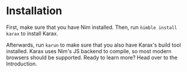 # Installation

First, make sure that you have Nim installed.
Then, run `ǹimble install karax` to install Karax.

Afterwards, run `karun` to make sure that you also have Karax's build tool installed.
Karax uses Nim's JS backend to compile, so most modern browsers should be supported. 
Ready to learn more? Head over to the Introduction.

